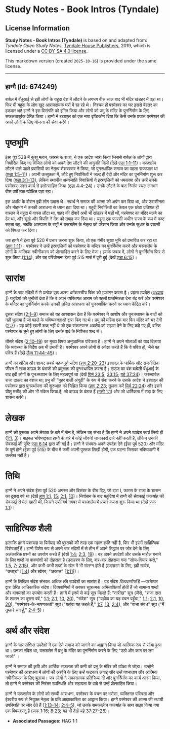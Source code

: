 # Study Notes - Book Intros (Tyndale)

## License Information

**Study Notes - Book Intros (Tyndale)** is based on and adapted from: _Tyndale Open Study Notes_, [Tyndale House Publishers](https://tyndaleopenresources.com/), 2019, which is licensed under a [CC BY-SA 4.0 license](https://creativecommons.org/licenses/by-sa/4.0/legalcode.en).

This markdown version (created `2025-10-16`) is provided under the same license.



--------------------------------

## हाग्गै (id: 674249)

बाबेल में बँधुआई से इब्री लोगों के यहूदा देश में लौटने के लगभग बीस साल बाद भी मंदिर खंडहर में पड़ा था। फिर भी यहूदा के लोग खुद आरामदायक घरों में रह रहे थे। निश्‍चय ही परमेश्‍वर का घर इससे बेहतर का हकदार था! हाग्गै ने इस विसंगति को इंगित किया और लोगों को प्रभु के मंदिर के पुनर्निर्माण के लिए सफलतापूर्वक प्रेरित किया। हाग्गै ने इस्राएल को एक नया दृष्टिकोण दिया कि कैसे उनके प्रयास परमेश्वर की अपने लोगों के लिए योजना की सेवा करेंगे।

पृष्ठभूमि
=========

ईसा पूर्व 538 में कुस्रू महान, फारस के राजा, ने एक आदेश जारी किया जिससे बाबेल के लोगों द्वारा निर्वासित किए गए विजित लोगों को अपने देश लौटने की अनुमति मिली (देखें [एज्रा 1:1–11](https://ref.ly/Ezra1:1-Ezra1:11))। यरूशलेम लौटने वाले पहले प्रवासियों का नेतृत्व शेशबस्सर ने किया, जो पुनर्स्थापित समाज का पहला राज्यपाल था ([एज्रा 1:5–11](https://ref.ly/Ezra1:5-Ezra1:11))। अपनी उत्सुकता में, लौटे हुए निर्वासितों ने जल्द ही वेदी और मंदिर का पुनर्निर्माण शुरू कर दिया ([एज्रा 3:1–13](https://ref.ly/Ezra3:1-Ezra3:13)), लेकिन स्थानीय अन्यजाति निवासियों ने इस्राएलियों को धमकाया और उन्हें उनके परमेश्वर\-प्रदत्त कार्य से हतोत्साहित किया ([एज्रा 4:4–24](https://ref.ly/Ezra4:4-Ezra4:24))। उनके लौटने के बाद निर्माण स्थल लगभग बीस वर्षों तक उपेक्षित पड़ा रहा।

इस अवधि के दौरान इब्री लोग उदास थे। स्वार्थ ने समाज की आत्मा को अपंग कर दिया था, और उदासीनता और मोहभंग ने उनकी आराधना से ध्यान हटा दिया था। यहूदी निर्वासितों का केवल एक छोटा प्रतिशत ही वास्तव में यहूदा में वापस लौटा था, शहर की दीवारें अभी भी खंडहर में पड़ी थीं, परमेश्वर का मंदिर मलबे का ढेर था, और सूखे और विपत्ति ने देश को तबाह कर दिया था। यहूदा एक फारसी अधीन राज्य के रूप में कष्ट सहता रहा, जबकि आसपास के राष्ट्रों ने यरूशलेम के नेतृत्व को परेशान किया और उनके सुधार के प्रयासों को विफल कर दिया।

जब हाग्गै ने ईसा पूर्व 520 में प्रचार करना शुरू किया, तो एक गंभीर सूखा भूमि को प्रभावित कर रहा था ([हाग् 1:11](https://ref.ly/Hag1:11))। परमेश्वर ने उन्हें इस्राएलियों को परमेश्वर के मन्दिर का पुनर्निर्माण करने और यरूशलेम के लोगों के आत्मिक नवीनीकरण को प्रोत्साहित करने के लिए भेजा। इसके जवाब में, लोगों ने पुनर्निर्माण फिर से शुरू किया ([1:14](https://ref.ly/Hag1:14)), और यह परियोजना ईसा पूर्व 515 मार्च में पूरी हुई (देखें [एज्रा 6:15](https://ref.ly/Ezra6:15))।

सारांश
======

हाग्गै के चार संदेशों में से प्रत्येक एक अलग धर्मशास्त्रीय चिंता को उजागर करता है। पहला उपदेश ([अध्याय 1](https://ref.ly/Hag1:1-Hag1:15)) यहूदियों को चुनौती देता है कि वे अपने व्यक्तिगत आराम को पहली प्राथमिकता देना बंद करें और परमेश्वर के मन्दिर का पुनर्निर्माण करके उनकी उचित आराधना को पुनर्स्थापित करने पर ध्यान केंद्रित करें।

दूसरा संदेश ([2:1–9](https://ref.ly/Hag2:1-Hag2:9)) समाज को यह आश्वासन देता है कि परमेश्वर ने आशीष और पुनःस्थापन के वादों को नहीं भुलाया है जो पहले के भविष्यवक्ताओं द्वारा किए गए थे। प्रभु की महिमा एक बार फिर मंदिर को भर देगी ([2:7](https://ref.ly/Hag2:7))। यह कोई खाली शब्द नहीं थे जो एक संकटग्रस्त अवशेष को सहारा देने के लिए कहे गए हों, बल्कि परमेश्वर के चुने हुए लोगों के लिए उनके वादे के निश्चित शब्द थे।

तीसरे संदेश ([2:10–19](https://ref.ly/Hag2:10-Hag2:19)) का मुख्य विषय अनुष्ठानिक पवित्रता है। हाग्गै ने अपने श्रोताओं को याद दिलाया कि व्यवस्था के निर्देश अब भी प्रभावी हैं। परमेश्वर अपने लोगों से अपेक्षा करते हैं कि वे पवित्र हों, जैसे वह पवित्र हैं (देखें [लैव्य 11:44–45](https://ref.ly/Lev11:44-Lev11:45))।

हाग्गै का अंतिम और शायद सबसे महत्वपूर्ण संदेश ([हाग् 2:20–23](https://ref.ly/Hag2:20-Hag2:23)) इस्राएल के धार्मिक और राजनीतिक जीवन में राजा दाऊद के वंशजों की प्रमुखता को पुनःस्थापित करना है। दाऊद का वंश बाबेली बँधुआई के बाद इब्री लोगों के पुनःस्थापन के लिए महत्वपूर्ण था (देखें [यिर्म 23:5](https://ref.ly/Jer23:5); [33:15](https://ref.ly/Jer33:15); [यहे 37:24](https://ref.ly/Ezek37:24))। जरुब्बाबेल राजा दाऊद का वंशज था; प्रभु की “मुहर वाली अंगूठी” के रूप में सेवा करने के उसके आदेश ने इस्राएल की परमेश्वर द्वारा पुनर्स्थापना की शुरुआत को चिह्नित किया ([हाग् 2:23](https://ref.ly/Hag2:23); तुलना करें [यिर्म 22:24](https://ref.ly/Jer22:24)) और इसने यीशु मसीह की ओर भी संकेत किया है, जो दाऊद के वंशज हैं ([मत्ती 1:1](https://ref.ly/Matt1:1)) और जो धार्मिकता में सदा के लिए शासन करेंगे।

लेखक
====

हाग्गै की पुस्तक अपने लेखक के बारे में मौन है, लेकिन यह संभव है कि हाग्गै ने अपने उपदेश स्वयं लिखे हों ([1:1](https://ref.ly/Hag1:1), [3](https://ref.ly/Hag1:3))। बाइबल भविष्यद्वक्ता हाग्गै के बारे में कोई जीवनी जानकारी दर्ज नहीं करती है, लेकिन उनकी सेवकाई की पुष्टि [एज्रा 6:14](https://ref.ly/Ezra6:14) द्वारा की गई है। हाग्गै ने संभवतः अपने उपदेश देने (ईसा पूर्व 520\) और मंदिर के पूर्ण होने (ईसा पूर्व 515\) के बीच में कभी अपनी पुस्तक लिखी होगी, एक घटना जिसका भविष्यवाणी में उल्लेख नहीं है।

तिथि
====

हाग्गै ने अपने संदेश ईसा पूर्व 520 अगस्त और दिसंबर के बीच दिए, जो दारा I, फारस के राजा के शासन का दूसरा वर्ष था (देखें [हाग् 1:1](https://ref.ly/Hag1:1), [15](https://ref.ly/Hag1:15); [2:1](https://ref.ly/Hag2:1), [10](https://ref.ly/Hag2:10))। निर्वासन के बाद यहूदिया में हाग्गै की सेवकाई जकर्याह की सेवकाई से मेल खाती थी, जिसने उसी वर्ष नवंबर में यरूशलेम में प्रचार करना शुरू किया था (देखें [जक 1:1](https://ref.ly/Zech1:1))।

साहित्यिक शैली
==============

हालांकि हाग्गै यशायाह या यिर्मयाह की पुस्तकों की तरह एक महान कृति नहीं है, फिर भी इसमें साहित्यिक विशेषताएँ हैं। हाग्गै विशेष रूप से अपने चार संदेशों में से तीन में अपने सिद्धांत पर जोर देने के लिए अलंकारिक प्रश्नों का उपयोग करते हैं (देखें [1:4](https://ref.ly/Hag1:4); [2:3](https://ref.ly/Hag2:3), [19](https://ref.ly/Hag2:19))। वह अपने उपदेशों और उसके माहौल बनाने के लिए शब्दों या वाक्यांशों को दोहराता है (उदाहरण के लिए, बार\-बार दोहराया गया "सोच\-विचार करो," [1:5](https://ref.ly/Hag1:5), [7](https://ref.ly/Hag1:7); [2:15](https://ref.ly/Hag2:15)), और कभी\-कभी शब्दों के खेल में भी संलग्न होते हैं (उदाहरण के लिए, इब्री खारेब, "उजाड़" \[[1:4](https://ref.ly/Hag1:4)] और खोरब, "अकाल" \[[1:11](https://ref.ly/Hag1:11)])।

हाग्गै के लिखित संदेश संभवतः अधिक लंबे उपदेशों का सारांश हैं। यह संदेश *दिव्यवाणीयाँ*  हैं —परमेश्वर द्वारा प्रेरित आधिकारिक संदेश। दिव्यवाणियों में अक्सर सूत्रात्मक अभिव्यक्तियाँ होती हैं जो सामान्य शब्दों और वाक्यांशों का उपयोग करती हैं। हाग्गै में इनमें से कई सूत्र मिलते हैं: "तारीख" सूत्र (जैसे, "राजा दारा के शासन का दूसरा वर्ष," [1:1](https://ref.ly/Hag1:1); [2:1](https://ref.ly/Hag2:1), [10](https://ref.ly/Hag2:10), [20](https://ref.ly/Hag2:20)), "संदेश" सूत्र ("यहोवा का यह वचन पहुँचा," [1:1](https://ref.ly/Hag1:1); [2:1](https://ref.ly/Hag2:1), [10](https://ref.ly/Hag2:10), [20](https://ref.ly/Hag2:20)), "परमेश्वर\-के\-भाषणकर्ता" सूत्र ("यहोवा यह कहते हैं," [1:7](https://ref.ly/Hag1:7), [13](https://ref.ly/Hag1:13); [2:4](https://ref.ly/Hag2:4)), और "वाचा संबंध" सूत्र ("मैं तुम्हारे संग हूँ," [2:4–5](https://ref.ly/Hag2:4-Hag2:5))।

अर्थ और संदेश
=============

हाग्गै के चार संक्षिप्त उपदेशों ने एक ऐसे समाज को जागने का आह्वान किया जो आत्मिक रूप से सोया हुआ था। उनका संदेश था, यरूशलेम में प्रभु के मंदिर का पुनर्निर्माण करने के लिए "उठो और काम पर लग जाओ" ।

हाग्गै ने समाज की कृषि और आर्थिक सफलता की कमी को प्रभु के मंदिर की उपेक्षा से जोड़ा। उन्होंने परमेश्वर की आराधना में लोगों की अरुचि के लिए उन्हें फटकार लगाई और उन्हें पश्चाताप और आत्मिक नवीनीकरण के लिए बुलाया। जब लोगों ने सकारात्मक प्रतिक्रिया दी और पुनर्निर्माण का कार्य आरंभ किया, तो हाग्गै ने परमेश्वर की निरंतर उपस्थिति और सहायता के वादे से उन्हें प्रोत्साहित किया।

हाग्गै ने यरूशलेम के लोगों को सच्ची आराधना, परमेश्वर के वचन पर भरोसा, व्यक्तिगत पवित्रता और ईश्वरीय रूप से नियुक्त नेतृत्व के प्रति आज्ञाकारिता का आह्वान किया। हाग्गै परमेश्वर की आत्मा की स्थायी उपस्थिति पर जोर देते हैं ([1:13–14](https://ref.ly/Hag1:13-Hag1:14); [2:4–5](https://ref.ly/Hag2:4-Hag2:5)), जो उनके समकालीन जकर्याह के साथ साझा किया गया एक विषयवस्तु है ([जक 1:16](https://ref.ly/Zech1:16); [8:23](https://ref.ly/Zech8:23); यह भी देखें [यहे 37:27–28](https://ref.ly/Ezek37:27-Ezek37:28))।

* **Associated Passages:** HAG 1:1

